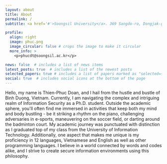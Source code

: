 ```yaml
---
layout: about
title: About
permalink: /
subtitle: <a href='#'>Soongsil University</a>. 369 Sangdo-ro, Dongjak-gu, Seoul, South Korea

profile:
  align: right
  image: phuc.png
  image_circular: false # crops the image to make it circular
  more_info: >
    <p>phucdt@soongsil.ac.kr</p>

news: false  # includes a list of news items
latest_posts: true  # includes a list of the newest posts
selected_papers: true # includes a list of papers marked as "selected={true}"
social: true  # includes social icons at the bottom of the page
---
```


Hello, my name is Thien-Phuc Doan, and I hail from the hustle and bustle of Binh Duong, Vietnam. Currently, I am navigating the complex and intriguing realm of Information Security as a Ph.D. student. Outside the academic sphere, you'll often find me immersed in activities that keep both my mind and body bustling - be it striking a rhythm on the piano, challenging adversaries in e-sports, maneuvering on the soccer field, or darting around the badminton court. My academic journey was punctuated with distinction as I graduated top of my class from the University of Information Technology. Additionally, one aspect that makes me unique is my proficiency in 12 languages, Vietnamese and English as well as other programming languages. I believe in a world connected by words and codes alike, and I strive to create secure information environments using this philosophy.